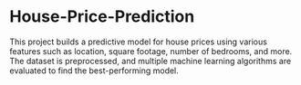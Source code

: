 # House-Price-Prediction
This project builds a predictive model for house prices using various features such as location, square footage, number of bedrooms, and more. The dataset is preprocessed, and multiple machine learning algorithms are evaluated to find the best-performing model.
